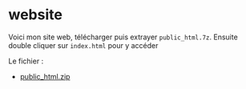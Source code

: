 # website
Voici mon site web, télécharger puis extrayer `public_html.7z`. Ensuite double cliquer sur `index.html` pour y accéder

Le fichier :
* [public_html.zip](https://github.com/jamesdu031/website/blob/master/public_html.7z?raw=true)
